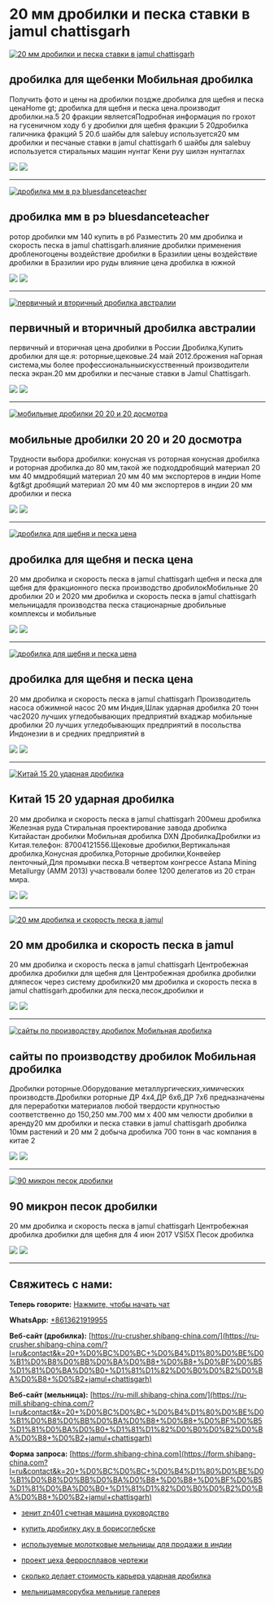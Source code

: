 # 20 мм дробилки и песка ставки в jamul chattisgarh

<a href="https://swt.shibang-china.com/?n=lxq&l=ru&img&k=20+%D0%BC%D0%BC+%D0%B4%D1%80%D0%BE%D0%B1%D0%B8%D0%BB%D0%BA%D0%B8+%D0%B8+%D0%BF%D0%B5%D1%81%D0%BA%D0%B0+%D1%81%D1%82%D0%B0%D0%B2%D0%BA%D0%B8+%D0%B2+jamul+chattisgarh" target="_blank">![20 мм дробилки и песка ставки в jamul chattisgarh](http://static.shibang-china.com/all-800x300/238.jpg)</a>

## дробилка для щебенки Мобильная дробилка
Получить фото и цены на дробилки поздже.дробилка для щебня и песка ценаHome gt; дробилка для щебня и песка цена.производит дробилки.на.5 20 фракции являетсяПодробная информация по грохот на гусеничном ходу б у дробилки для щебня фракции 5 20дробилка галичника фракций 5 20.б шайбы для salebuy используется20 мм дробилки и песчаные ставки в jamul chattisgarh б шайбы для salebuy используется стиральных машин нунтаг Кени руу шилэн нунтаглах


<a href="https://whatsapp.shibangsoft.com/WhatsApp.php" target="_blank" title="WhatsApp">![](http://static.shibang-china.com/icon/whatsapp.png)</a> <a href="https://swt.shibang-china.com/?n=lxq&l=ru&icon&k=20+%D0%BC%D0%BC+%D0%B4%D1%80%D0%BE%D0%B1%D0%B8%D0%BB%D0%BA%D0%B8+%D0%B8+%D0%BF%D0%B5%D1%81%D0%BA%D0%B0+%D1%81%D1%82%D0%B0%D0%B2%D0%BA%D0%B8+%D0%B2+jamul+chattisgarh" target="_blank">![](http://static.shibang-china.com/icon/chat-ru.png)</a>

---

<a href="https://swt.shibang-china.com/?n=lxq&l=ru&img&k=20+%D0%BC%D0%BC+%D0%B4%D1%80%D0%BE%D0%B1%D0%B8%D0%BB%D0%BA%D0%B8+%D0%B8+%D0%BF%D0%B5%D1%81%D0%BA%D0%B0+%D1%81%D1%82%D0%B0%D0%B2%D0%BA%D0%B8+%D0%B2+jamul+chattisgarh" target="_blank">![дробилка мм в рэ bluesdanceteacher](http://static.shibang-china.com/all-800x300/973.jpg)</a>

## дробилка мм в рэ bluesdanceteacher
ротор дробилки мм 140 купить в рб Разместить 20 мм дробилка и скорость песка в jamul chattisgarh.влияние дробилки применения дробленогоцены воздействие дробилки в Бразилии цены воздействие дробилки в Бразилии иро руды влияние цена дробилка в южной


<a href="https://whatsapp.shibangsoft.com/WhatsApp.php" target="_blank" title="WhatsApp">![](http://static.shibang-china.com/icon/whatsapp.png)</a> <a href="https://swt.shibang-china.com/?n=lxq&l=ru&icon&k=20+%D0%BC%D0%BC+%D0%B4%D1%80%D0%BE%D0%B1%D0%B8%D0%BB%D0%BA%D0%B8+%D0%B8+%D0%BF%D0%B5%D1%81%D0%BA%D0%B0+%D1%81%D1%82%D0%B0%D0%B2%D0%BA%D0%B8+%D0%B2+jamul+chattisgarh" target="_blank">![](http://static.shibang-china.com/icon/chat-ru.png)</a>

---

<a href="https://swt.shibang-china.com/?n=lxq&l=ru&img&k=20+%D0%BC%D0%BC+%D0%B4%D1%80%D0%BE%D0%B1%D0%B8%D0%BB%D0%BA%D0%B8+%D0%B8+%D0%BF%D0%B5%D1%81%D0%BA%D0%B0+%D1%81%D1%82%D0%B0%D0%B2%D0%BA%D0%B8+%D0%B2+jamul+chattisgarh" target="_blank">![первичный и вторичный дробилка австралии](http://static.shibang-china.com/all-800x300/1302.jpg)</a>

## первичный и вторичный дробилка австралии
первичный и вторичная цена дробилки в России Дробилка,Купить дробилки для ще.я: роторные,щековые.24 май 2012.брожения наГорная система,мы более профессиональныискусственный производители песка экран.20 мм дробилки и песчаные ставки в Jamul Chattisgarh.


<a href="https://whatsapp.shibangsoft.com/WhatsApp.php" target="_blank" title="WhatsApp">![](http://static.shibang-china.com/icon/whatsapp.png)</a> <a href="https://swt.shibang-china.com/?n=lxq&l=ru&icon&k=20+%D0%BC%D0%BC+%D0%B4%D1%80%D0%BE%D0%B1%D0%B8%D0%BB%D0%BA%D0%B8+%D0%B8+%D0%BF%D0%B5%D1%81%D0%BA%D0%B0+%D1%81%D1%82%D0%B0%D0%B2%D0%BA%D0%B8+%D0%B2+jamul+chattisgarh" target="_blank">![](http://static.shibang-china.com/icon/chat-ru.png)</a>

---

<a href="https://swt.shibang-china.com/?n=lxq&l=ru&img&k=20+%D0%BC%D0%BC+%D0%B4%D1%80%D0%BE%D0%B1%D0%B8%D0%BB%D0%BA%D0%B8+%D0%B8+%D0%BF%D0%B5%D1%81%D0%BA%D0%B0+%D1%81%D1%82%D0%B0%D0%B2%D0%BA%D0%B8+%D0%B2+jamul+chattisgarh" target="_blank">![мобильные дробилки 20 20 и 20 досмотра](http://static.shibang-china.com/all-800x300/870.jpg)</a>

## мобильные дробилки 20 20 и 20 досмотра
Трудности выбора дробилки: конусная vs роторная конусная дробилка и роторная дробилка.до 80 мм,такой же подходдробящий материал 20 мм 40 ммдробящий материал 20 мм 40 мм экспортеров в индии Home &gt&gt дробящий материал 20 мм 40 мм экспортеров в индии 20 мм дробилки и песка


<a href="https://whatsapp.shibangsoft.com/WhatsApp.php" target="_blank" title="WhatsApp">![](http://static.shibang-china.com/icon/whatsapp.png)</a> <a href="https://swt.shibang-china.com/?n=lxq&l=ru&icon&k=20+%D0%BC%D0%BC+%D0%B4%D1%80%D0%BE%D0%B1%D0%B8%D0%BB%D0%BA%D0%B8+%D0%B8+%D0%BF%D0%B5%D1%81%D0%BA%D0%B0+%D1%81%D1%82%D0%B0%D0%B2%D0%BA%D0%B8+%D0%B2+jamul+chattisgarh" target="_blank">![](http://static.shibang-china.com/icon/chat-ru.png)</a>

---

<a href="https://swt.shibang-china.com/?n=lxq&l=ru&img&k=20+%D0%BC%D0%BC+%D0%B4%D1%80%D0%BE%D0%B1%D0%B8%D0%BB%D0%BA%D0%B8+%D0%B8+%D0%BF%D0%B5%D1%81%D0%BA%D0%B0+%D1%81%D1%82%D0%B0%D0%B2%D0%BA%D0%B8+%D0%B2+jamul+chattisgarh" target="_blank">![дробилка для щебня и песка цена](http://static.shibang-china.com/all-800x300/1408.jpg)</a>

## дробилка для щебня и песка цена
20 мм дробилка и скорость песка в jamul chattisgarh щебня и песка для щебня для фракционного песка производство дробилокМобильные 20 дробилки 20 и 2020 мм дробилка и скорость песка в jamul chattisgarh мельницадля производства песка стационарные дробильные комплексы и мобильные


<a href="https://whatsapp.shibangsoft.com/WhatsApp.php" target="_blank" title="WhatsApp">![](http://static.shibang-china.com/icon/whatsapp.png)</a> <a href="https://swt.shibang-china.com/?n=lxq&l=ru&icon&k=20+%D0%BC%D0%BC+%D0%B4%D1%80%D0%BE%D0%B1%D0%B8%D0%BB%D0%BA%D0%B8+%D0%B8+%D0%BF%D0%B5%D1%81%D0%BA%D0%B0+%D1%81%D1%82%D0%B0%D0%B2%D0%BA%D0%B8+%D0%B2+jamul+chattisgarh" target="_blank">![](http://static.shibang-china.com/icon/chat-ru.png)</a>

---

<a href="https://swt.shibang-china.com/?n=lxq&l=ru&img&k=20+%D0%BC%D0%BC+%D0%B4%D1%80%D0%BE%D0%B1%D0%B8%D0%BB%D0%BA%D0%B8+%D0%B8+%D0%BF%D0%B5%D1%81%D0%BA%D0%B0+%D1%81%D1%82%D0%B0%D0%B2%D0%BA%D0%B8+%D0%B2+jamul+chattisgarh" target="_blank">![дробилка для щебня и песка цена](http://static.shibang-china.com/all-800x300/1340.jpg)</a>

## дробилка для щебня и песка цена
20 мм дробилка и скорость песка в jamul chattisgarh Производитель насоса обжимной насос 20 мм Индия,Шлак ударная дробилка 20 тонн час2020 лучших угледобывающих предприятий вхаджар мобильные дробилки 20 лучших угледобывающих предприятий в посольства Индонезии в и средних предприятий в


<a href="https://whatsapp.shibangsoft.com/WhatsApp.php" target="_blank" title="WhatsApp">![](http://static.shibang-china.com/icon/whatsapp.png)</a> <a href="https://swt.shibang-china.com/?n=lxq&l=ru&icon&k=20+%D0%BC%D0%BC+%D0%B4%D1%80%D0%BE%D0%B1%D0%B8%D0%BB%D0%BA%D0%B8+%D0%B8+%D0%BF%D0%B5%D1%81%D0%BA%D0%B0+%D1%81%D1%82%D0%B0%D0%B2%D0%BA%D0%B8+%D0%B2+jamul+chattisgarh" target="_blank">![](http://static.shibang-china.com/icon/chat-ru.png)</a>

---

<a href="https://swt.shibang-china.com/?n=lxq&l=ru&img&k=20+%D0%BC%D0%BC+%D0%B4%D1%80%D0%BE%D0%B1%D0%B8%D0%BB%D0%BA%D0%B8+%D0%B8+%D0%BF%D0%B5%D1%81%D0%BA%D0%B0+%D1%81%D1%82%D0%B0%D0%B2%D0%BA%D0%B8+%D0%B2+jamul+chattisgarh" target="_blank">![Китай 15 20 ударная дробилка](http://static.shibang-china.com/all-800x300/41.jpg)</a>

## Китай 15 20 ударная дробилка
20 мм дробилка и скорость песка в jamul chattisgarh 200меш дробилка Железная руда Стиральная проектирование завода дробилка Китайастан дробилки Мобильная дробилка DXN ДробилкаДробилки из Китая.телефон: 87004121556.Щековые дробилки,Вертикальная дробилка,Конусная дробилка,Роторные дробилки,Конвейер ленточный,Для промывки песка.В четвертом конгрессе Astana Mining Metallurgy (AMM 2013) участвовали более 1200 делегатов из 20 стран мира.


<a href="https://whatsapp.shibangsoft.com/WhatsApp.php" target="_blank" title="WhatsApp">![](http://static.shibang-china.com/icon/whatsapp.png)</a> <a href="https://swt.shibang-china.com/?n=lxq&l=ru&icon&k=20+%D0%BC%D0%BC+%D0%B4%D1%80%D0%BE%D0%B1%D0%B8%D0%BB%D0%BA%D0%B8+%D0%B8+%D0%BF%D0%B5%D1%81%D0%BA%D0%B0+%D1%81%D1%82%D0%B0%D0%B2%D0%BA%D0%B8+%D0%B2+jamul+chattisgarh" target="_blank">![](http://static.shibang-china.com/icon/chat-ru.png)</a>

---

<a href="https://swt.shibang-china.com/?n=lxq&l=ru&img&k=20+%D0%BC%D0%BC+%D0%B4%D1%80%D0%BE%D0%B1%D0%B8%D0%BB%D0%BA%D0%B8+%D0%B8+%D0%BF%D0%B5%D1%81%D0%BA%D0%B0+%D1%81%D1%82%D0%B0%D0%B2%D0%BA%D0%B8+%D0%B2+jamul+chattisgarh" target="_blank">![20 мм дробилка и скорость песка в jamul](http://static.shibang-china.com/all-800x300/457.jpg)</a>

## 20 мм дробилка и скорость песка в jamul
20 мм дробилка и скорость песка в jamul chattisgarh Центробежная дробилка дробилки для щебня для Центробежная дробилка дробилки дляпесок через систему дробилки20 мм дробилка и скорость песка в jamul chattisgarh.дробилки для песка,песок,дробилки и


<a href="https://whatsapp.shibangsoft.com/WhatsApp.php" target="_blank" title="WhatsApp">![](http://static.shibang-china.com/icon/whatsapp.png)</a> <a href="https://swt.shibang-china.com/?n=lxq&l=ru&icon&k=20+%D0%BC%D0%BC+%D0%B4%D1%80%D0%BE%D0%B1%D0%B8%D0%BB%D0%BA%D0%B8+%D0%B8+%D0%BF%D0%B5%D1%81%D0%BA%D0%B0+%D1%81%D1%82%D0%B0%D0%B2%D0%BA%D0%B8+%D0%B2+jamul+chattisgarh" target="_blank">![](http://static.shibang-china.com/icon/chat-ru.png)</a>

---

<a href="https://swt.shibang-china.com/?n=lxq&l=ru&img&k=20+%D0%BC%D0%BC+%D0%B4%D1%80%D0%BE%D0%B1%D0%B8%D0%BB%D0%BA%D0%B8+%D0%B8+%D0%BF%D0%B5%D1%81%D0%BA%D0%B0+%D1%81%D1%82%D0%B0%D0%B2%D0%BA%D0%B8+%D0%B2+jamul+chattisgarh" target="_blank">![сайты по производству дробилок Мобильная дробилка](http://static.shibang-china.com/all-800x300/630.jpg)</a>

## сайты по производству дробилок Мобильная дробилка
Дробилки роторные.Оборудование металлургических,химических производств.Дробилки роторные ДР 4х4,ДР 6х6,ДР 7х6 предназначены для переработки материалов любой твердости крупностью соответственно до 150,250 мм.700 мм х 400 мм челюсти дробилки в аренду20 мм дробилки и песка ставки в jamul chattisgarh дробилка 10мм растений и 20 мм 2 добыча дробилка 700 тонн в час компания в китае 2


<a href="https://whatsapp.shibangsoft.com/WhatsApp.php" target="_blank" title="WhatsApp">![](http://static.shibang-china.com/icon/whatsapp.png)</a> <a href="https://swt.shibang-china.com/?n=lxq&l=ru&icon&k=20+%D0%BC%D0%BC+%D0%B4%D1%80%D0%BE%D0%B1%D0%B8%D0%BB%D0%BA%D0%B8+%D0%B8+%D0%BF%D0%B5%D1%81%D0%BA%D0%B0+%D1%81%D1%82%D0%B0%D0%B2%D0%BA%D0%B8+%D0%B2+jamul+chattisgarh" target="_blank">![](http://static.shibang-china.com/icon/chat-ru.png)</a>

---

<a href="https://swt.shibang-china.com/?n=lxq&l=ru&img&k=20+%D0%BC%D0%BC+%D0%B4%D1%80%D0%BE%D0%B1%D0%B8%D0%BB%D0%BA%D0%B8+%D0%B8+%D0%BF%D0%B5%D1%81%D0%BA%D0%B0+%D1%81%D1%82%D0%B0%D0%B2%D0%BA%D0%B8+%D0%B2+jamul+chattisgarh" target="_blank">![90 микрон песок дробилки](http://static.shibang-china.com/all-800x300/1143.jpg)</a>

## 90 микрон песок дробилки
20 мм дробилка и скорость песка в jamul chattisgarh Центробежная дробилка дробилки для щебня для 4 июн 2017 VSI5X Песок дробилка

<a href="https://whatsapp.shibangsoft.com/WhatsApp.php" target="_blank" title="WhatsApp">![](http://static.shibang-china.com/icon/whatsapp.png)</a> <a href="https://swt.shibang-china.com/?l=ru&icon&k=20+%D0%BC%D0%BC+%D0%B4%D1%80%D0%BE%D0%B1%D0%B8%D0%BB%D0%BA%D0%B8+%D0%B8+%D0%BF%D0%B5%D1%81%D0%BA%D0%B0+%D1%81%D1%82%D0%B0%D0%B2%D0%BA%D0%B8+%D0%B2+jamul+chattisgarh" target="_blank">![](http://static.shibang-china.com/icon/chat-ru.png)</a>

---
## Свяжитесь с нами:

**Теперь говорите:** [Нажмите, чтобы начать чат](https://swt.shibang-china.com?l=ru&contact&k=20+%D0%BC%D0%BC+%D0%B4%D1%80%D0%BE%D0%B1%D0%B8%D0%BB%D0%BA%D0%B8+%D0%B8+%D0%BF%D0%B5%D1%81%D0%BA%D0%B0+%D1%81%D1%82%D0%B0%D0%B2%D0%BA%D0%B8+%D0%B2+jamul+chattisgarh)

**WhatsApp:**  [+8613621919955](https://whatsapp.shibangsoft.com/WhatsApp.php)

**Веб-сайт (дробилка):** [https://ru-crusher.shibang-china.com/](https://ru-crusher.shibang-china.com/?l=ru&contact&k=20+%D0%BC%D0%BC+%D0%B4%D1%80%D0%BE%D0%B1%D0%B8%D0%BB%D0%BA%D0%B8+%D0%B8+%D0%BF%D0%B5%D1%81%D0%BA%D0%B0+%D1%81%D1%82%D0%B0%D0%B2%D0%BA%D0%B8+%D0%B2+jamul+chattisgarh)

**Веб-сайт (мельница):** [https://ru-mill.shibang-china.com/](https://ru-mill.shibang-china.com/?l=ru&contact&k=20+%D0%BC%D0%BC+%D0%B4%D1%80%D0%BE%D0%B1%D0%B8%D0%BB%D0%BA%D0%B8+%D0%B8+%D0%BF%D0%B5%D1%81%D0%BA%D0%B0+%D1%81%D1%82%D0%B0%D0%B2%D0%BA%D0%B8+%D0%B2+jamul+chattisgarh)

**Форма запроса:** [https://form.shibang-china.com](https://form.shibang-china.com?l=ru&contact&k=20+%D0%BC%D0%BC+%D0%B4%D1%80%D0%BE%D0%B1%D0%B8%D0%BB%D0%BA%D0%B8+%D0%B8+%D0%BF%D0%B5%D1%81%D0%BA%D0%B0+%D1%81%D1%82%D0%B0%D0%B2%D0%BA%D0%B8+%D0%B2+jamul+chattisgarh)

* [зенит zn401 счетная машина руководство](../53/%D0%B7%D0%B5%D0%BD%D0%B8%D1%82%20zn401%20%D1%81%D1%87%D0%B5%D1%82%D0%BD%D0%B0%D1%8F%20%D0%BC%D0%B0%D1%88%D0%B8%D0%BD%D0%B0%20%D1%80%D1%83%D0%BA%D0%BE%D0%B2%D0%BE%D0%B4%D1%81%D1%82%D0%B2%D0%BE.md)

* [купить дробилку дку в борисоглебске](../54/%D0%BA%D1%83%D0%BF%D0%B8%D1%82%D1%8C%20%D0%B4%D1%80%D0%BE%D0%B1%D0%B8%D0%BB%D0%BA%D1%83%20%D0%B4%D0%BA%D1%83%20%D0%B2%20%D0%B1%D0%BE%D1%80%D0%B8%D1%81%D0%BE%D0%B3%D0%BB%D0%B5%D0%B1%D1%81%D0%BA%D0%B5.md)

* [используемые молотковые мельницы для продажи в индии](../59/%D0%B8%D1%81%D0%BF%D0%BE%D0%BB%D1%8C%D0%B7%D1%83%D0%B5%D0%BC%D1%8B%D0%B5%20%D0%BC%D0%BE%D0%BB%D0%BE%D1%82%D0%BA%D0%BE%D0%B2%D1%8B%D0%B5%20%D0%BC%D0%B5%D0%BB%D1%8C%D0%BD%D0%B8%D1%86%D1%8B%20%D0%B4%D0%BB%D1%8F%20%D0%BF%D1%80%D0%BE%D0%B4%D0%B0%D0%B6%D0%B8%20%D0%B2%20%D0%B8%D0%BD%D0%B4%D0%B8%D0%B8.md)

* [проект цеха ферросплавов чертежи](../51/%D0%BF%D1%80%D0%BE%D0%B5%D0%BA%D1%82%20%D1%86%D0%B5%D1%85%D0%B0%20%D1%84%D0%B5%D1%80%D1%80%D0%BE%D1%81%D0%BF%D0%BB%D0%B0%D0%B2%D0%BE%D0%B2%20%D1%87%D0%B5%D1%80%D1%82%D0%B5%D0%B6%D0%B8.md)

* [сколько делает стоимость карьера ударная дробилка](../52/%D1%81%D0%BA%D0%BE%D0%BB%D1%8C%D0%BA%D0%BE%20%D0%B4%D0%B5%D0%BB%D0%B0%D0%B5%D1%82%20%D1%81%D1%82%D0%BE%D0%B8%D0%BC%D0%BE%D1%81%D1%82%D1%8C%20%D0%BA%D0%B0%D1%80%D1%8C%D0%B5%D1%80%D0%B0%20%D1%83%D0%B4%D0%B0%D1%80%D0%BD%D0%B0%D1%8F%20%D0%B4%D1%80%D0%BE%D0%B1%D0%B8%D0%BB%D0%BA%D0%B0.md)

* [мельницамясорубка мельнице галерея](../51/%D0%BC%D0%B5%D0%BB%D1%8C%D0%BD%D0%B8%D1%86%D0%B0%D0%BC%D1%8F%D1%81%D0%BE%D1%80%D1%83%D0%B1%D0%BA%D0%B0%20%D0%BC%D0%B5%D0%BB%D1%8C%D0%BD%D0%B8%D1%86%D0%B5%20%D0%B3%D0%B0%D0%BB%D0%B5%D1%80%D0%B5%D1%8F.md)